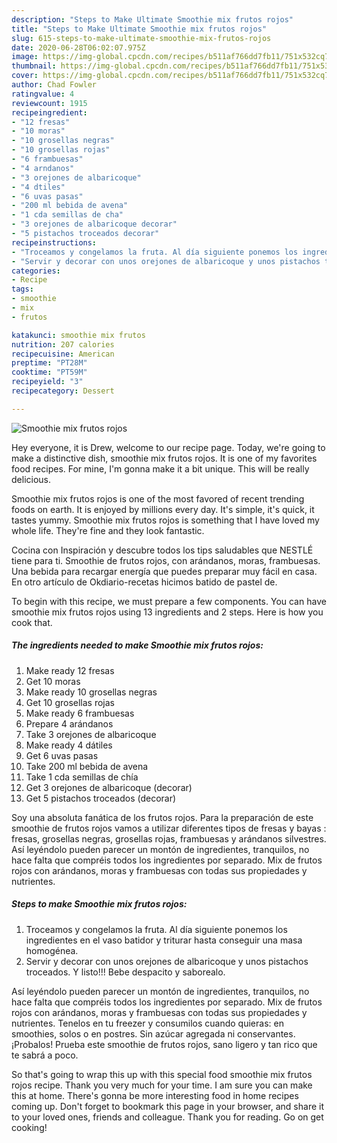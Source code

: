 ```yaml
---
description: "Steps to Make Ultimate Smoothie mix frutos rojos"
title: "Steps to Make Ultimate Smoothie mix frutos rojos"
slug: 615-steps-to-make-ultimate-smoothie-mix-frutos-rojos
date: 2020-06-28T06:02:07.975Z
image: https://img-global.cpcdn.com/recipes/b511af766dd7fb11/751x532cq70/smoothie-mix-frutos-rojos-foto-principal.jpg
thumbnail: https://img-global.cpcdn.com/recipes/b511af766dd7fb11/751x532cq70/smoothie-mix-frutos-rojos-foto-principal.jpg
cover: https://img-global.cpcdn.com/recipes/b511af766dd7fb11/751x532cq70/smoothie-mix-frutos-rojos-foto-principal.jpg
author: Chad Fowler
ratingvalue: 4
reviewcount: 1915
recipeingredient:
- "12 fresas"
- "10 moras"
- "10 grosellas negras"
- "10 grosellas rojas"
- "6 frambuesas"
- "4 arndanos"
- "3 orejones de albaricoque"
- "4 dtiles"
- "6 uvas pasas"
- "200 ml bebida de avena"
- "1 cda semillas de cha"
- "3 orejones de albaricoque decorar"
- "5 pistachos troceados decorar"
recipeinstructions:
- "Troceamos y congelamos la fruta. Al día siguiente ponemos los ingredientes en el vaso batidor y triturar hasta conseguir una masa homogénea."
- "Servir y decorar con unos orejones de albaricoque y unos pistachos troceados. Y listo!!! Bebe despacito y saborealo."
categories:
- Recipe
tags:
- smoothie
- mix
- frutos

katakunci: smoothie mix frutos 
nutrition: 207 calories
recipecuisine: American
preptime: "PT28M"
cooktime: "PT59M"
recipeyield: "3"
recipecategory: Dessert

---
```



![Smoothie mix frutos rojos](https://img-global.cpcdn.com/recipes/b511af766dd7fb11/751x532cq70/smoothie-mix-frutos-rojos-foto-principal.jpg)

Hey everyone, it is Drew, welcome to our recipe page. Today, we're going to make a distinctive dish, smoothie mix frutos rojos. It is one of my favorites food recipes. For mine, I'm gonna make it a bit unique. This will be really delicious.

Smoothie mix frutos rojos is one of the most favored of recent trending foods on earth. It is enjoyed by millions every day. It's simple, it's quick, it tastes yummy. Smoothie mix frutos rojos is something that I have loved my whole life. They're fine and they look fantastic.

Cocina con Inspiración y descubre todos los tips saludables que NESTLÉ tiene para ti. Smoothie de frutos rojos, con arándanos, moras, frambuesas. Una bebida para recargar energía que puedes preparar muy fácil en casa. En otro artículo de Okdiario-recetas hicimos batido de pastel de.


To begin with this recipe, we must prepare a few components. You can have smoothie mix frutos rojos using 13 ingredients and 2 steps. Here is how you cook that.

<!--inarticleads1-->

##### The ingredients needed to make Smoothie mix frutos rojos:

1. Make ready 12 fresas
1. Get 10 moras
1. Make ready 10 grosellas negras
1. Get 10 grosellas rojas
1. Make ready 6 frambuesas
1. Prepare 4 arándanos
1. Take 3 orejones de albaricoque
1. Make ready 4 dátiles
1. Get 6 uvas pasas
1. Take 200 ml bebida de avena
1. Take 1 cda semillas de chía
1. Get 3 orejones de albaricoque (decorar)
1. Get 5 pistachos troceados (decorar)


Soy una absoluta fanática de los frutos rojos. Para la preparación de este smoothie de frutos rojos vamos a utilizar diferentes tipos de fresas y bayas : fresas, grosellas negras, grosellas rojas, frambuesas y arándanos silvestres. Así leyéndolo pueden parecer un montón de ingredientes, tranquilos, no hace falta que compréis todos los ingredientes por separado. Mix de frutos rojos con arándanos, moras y frambuesas con todas sus propiedades y nutrientes. 

<!--inarticleads2-->

##### Steps to make Smoothie mix frutos rojos:

1. Troceamos y congelamos la fruta. Al día siguiente ponemos los ingredientes en el vaso batidor y triturar hasta conseguir una masa homogénea.
1. Servir y decorar con unos orejones de albaricoque y unos pistachos troceados. Y listo!!! Bebe despacito y saborealo.


Así leyéndolo pueden parecer un montón de ingredientes, tranquilos, no hace falta que compréis todos los ingredientes por separado. Mix de frutos rojos con arándanos, moras y frambuesas con todas sus propiedades y nutrientes. Tenelos en tu freezer y consumilos cuando quieras: en smoothies, solos o en postres. Sin azúcar agregada ni conservantes. ¡Probalos! Prueba este smoothie de frutos rojos, sano ligero y tan rico que te sabrá a poco. 

So that's going to wrap this up with this special food smoothie mix frutos rojos recipe. Thank you very much for your time. I am sure you can make this at home. There's gonna be more interesting food in home recipes coming up. Don't forget to bookmark this page in your browser, and share it to your loved ones, friends and colleague. Thank you for reading. Go on get cooking!

